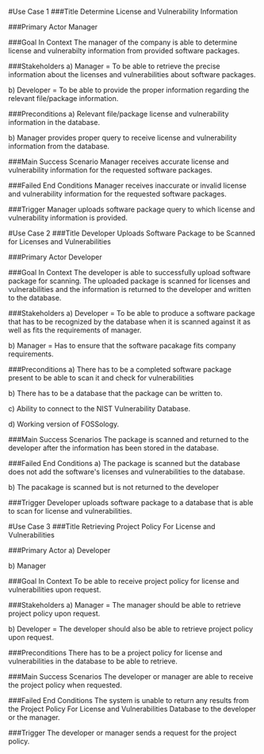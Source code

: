 #Use Case 1 
###Title
Determine License and Vulnerability Information 

###Primary Actor 
Manager

###Goal In Context
The manager of the company is able to determine license and vulnerabilty information from provided software packages.

###Stakeholders
 a) Manager = To be able to retrieve the precise information about the licenses and vulnerabilities about software packages.
 
 b) Developer = To be able to provide the proper information regarding the relevant file/package information.
 
###Preconditions 
 a) Relevant file/package license and vulnerability information in the database.
 
 b) Manager provides proper query to receive license and vulnerability information from the database.
 
###Main Success Scenario 
Manager receives accurate license and vulnerability information for the requested software packages.

###Failed End Conditions
Manager receives inaccurate or invalid license and vulnerability information for the requested software packages.

###Trigger
Manager uploads software package query to which license and vulnerability information is provided.


#Use Case 2 
###Title 
Developer Uploads Software Package to be Scanned for Licenses and Vulnerabilities 

###Primary Actor 
Developer 

###Goal In Context 
The developer is able to successfully upload software package for scanning. The uploaded package is scanned for licenses and vulnerabilities and the information is returned to the developer and written to the database. 

###Stakeholders 
 a) Developer = To be able to produce a software package that has to be recognized by the database when it is scanned against it as well                 as fits the requirements of manager.

 b) Manager = Has to ensure that the software pacakage fits company requirements. 
 
###Preconditions 
 a) There has to be a completed software package present to be able to scan it and check for vulnerabilities 
 
 b) There has to be a database that the package can be written to.
 
 c) Ability to connect to the NIST Vulnerability Database.
 
 d) Working version of FOSSology.
 
###Main Success Scenarios 
The package is scanned and returned to the developer after the information has been stored in the database.  

###Failed End Conditions
 a) The package is scanned but the database does not add the software's licenses and vulnerabilities to the database. 
 
 b) The pacakage is scanned but is not returned to the developer 

###Trigger
Developer uploads software package to a database that is able to scan for license and vulnerabilities. 

#Use Case 3 
###Title 
Retrieving Project Policy For License and Vulnerabilities   

###Primary Actor 
a) Developer

b) Manager

###Goal In Context 
To be able to receive project policy for license and vulnerabilities upon request. 

###Stakeholders 
a) Manager = The manager should be able to retrieve project policy upon request. 

b) Developer = The developer should also be able to retrieve project policy upon request. 

###Preconditions 
There has to be a project policy for license and vulnerabilities in the database to be able to retrieve. 

###Main Success Scenarios 
The developer or manager are able to receive the project policy when requested.  

###Failed End Conditions 
The system is unable to return any results from the Project Policy For License and Vulnerabilities Database to the developer or the manager. 

###Trigger 
The developer or manager sends a request for the project policy.

